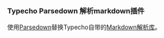 ### Typecho Parsedown 解析markdown插件

使用[Parsedown](https://github.com/erusev/parsedown)替换Typecho自带的[Markdown解析库](http://michelf.com/projects/php-markdown)。